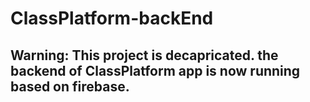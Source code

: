 # ClassPlatform-backEnd
## Warning: This project is decapricated. the backend of ClassPlatform app is now running based on firebase.

